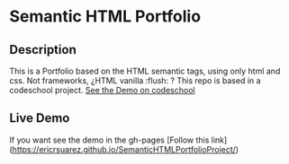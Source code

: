 # Semantic HTML Portfolio

## Description 

This is a Portfolio based on the HTML semantic tags, using only html and css. Not frameworks, ¿HTML vanilla :flush: ?
This repo is based in a codeschool project. [See the Demo on codeschool](https://codeschool-project-demos.github.io/SemanticHTMLPortfolioProject/)

## Live Demo

If you want see the demo in the gh-pages [Follow this link] (https://ericrsuarez.github.io/SemanticHTMLPortfolioProject/) 
